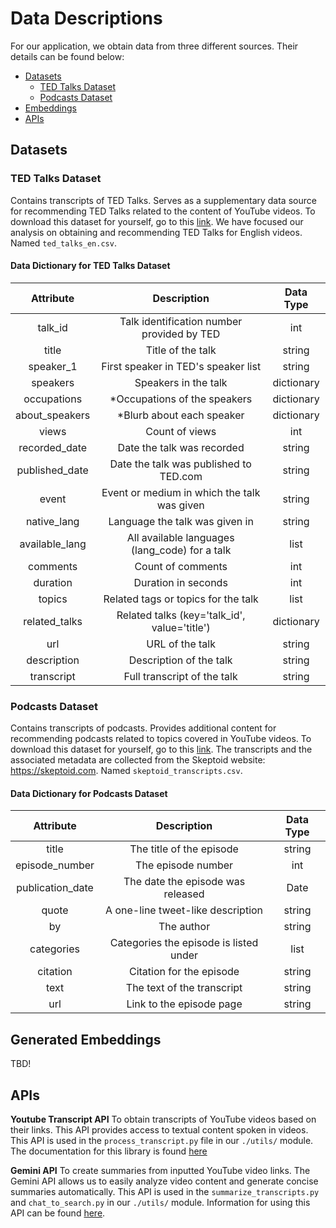 # Data Descriptions
For our application, we obtain data from three different sources. Their details can be found below:
- [Datasets](##Datasets)
  - [TED Talks Dataset](###TEDTalksDataset)
  - [Podcasts Dataset](##PodcastsDataset)
- [Embeddings](##GeneratedEmbeddings)
- [APIs](##APIs)

## Datasets
### TED Talks Dataset
Contains transcripts of TED Talks. Serves as a supplementary data source for recommending TED Talks related to the content of YouTube videos. To download this dataset for yourself, go to this [link](https://www.kaggle.com/datasets/miguelcorraljr/ted-ultimate-dataset). We have focused our analysis on obtaining and recommending TED Talks for English videos. Named `ted_talks_en.csv`. 

#### Data Dictionary for TED Talks Dataset
|    Attribute   |                   Description                  |  Data Type |
|:--------------:|:----------------------------------------------:|:----------:|
| talk_id        | Talk identification number provided by TED     | int        |
| title          | Title of the talk                              | string     |
| speaker_1      | First speaker in TED's speaker list            | string     |
| speakers       | Speakers in the talk                           | dictionary |
| occupations    | *Occupations of the speakers                   | dictionary |
| about_speakers | *Blurb about each speaker                      | dictionary |
| views          | Count of views                                 | int        |
| recorded_date  | Date the talk was recorded                     | string     |
| published_date | Date the talk was published to TED.com         | string     |
| event          | Event or medium in which the talk was given    | string     |
| native_lang    | Language the talk was given in                 | string     |
| available_lang | All available languages (lang_code) for a talk | list       |
| comments       | Count of comments                              | int        |
| duration       | Duration in seconds                            | int        |
| topics         | Related tags or topics for the talk            | list       |
| related_talks  | Related talks (key='talk_id', value='title')   | dictionary |
| url            | URL of the talk                                | string     |
| description    | Description of the talk                        | string     |
| transcript     | Full transcript of the talk                    | string     |

### Podcasts Dataset
Contains transcripts of podcasts. Provides additional content for recommending podcasts related to topics covered in YouTube videos. To download this dataset for yourself, go to this [link](https://www.kaggle.com/datasets/sentinel3734/skeptoid-podcast-transcripts). The transcripts and the associated metadata are collected from the Skeptoid website: https://skeptoid.com. Named `skeptoid_transcripts.csv`.

#### Data Dictionary for Podcasts Dataset
| Attribute        | Description                            | Data Type |
|:----------------:|:--------------------------------------:|:---------:|
| title            | The title of the episode               | string    |
| episode_number   | The episode number                     | int       |
| publication_date | The date the episode was released      | Date      |
| quote            | A one-line tweet-like description      | string    |
| by               | The author                             | string    |
| categories       | Categories the episode is listed under | list      |
| citation         | Citation for the episode               | string    |
| text             | The text of the transcript             | string    |
| url              | Link to the episode page               | string    |

## Generated Embeddings
TBD!

## APIs
**Youtube Transcript API**
To obtain transcripts of YouTube videos based on their links. This API provides access to textual content spoken in videos. This API is used in the `process_transcript.py` file in our `./utils/` module. The documentation for this library is found [here](https://pypi.org/project/youtube-transcript-api/)

**Gemini API**
To create summaries from inputted YouTube video links. The Gemini API allows us to easily analyze video content and generate concise summaries automatically. This API is used in the `summarize_transcripts.py` and `chat_to_search.py` in our `./utils/` module. Information for using this API can be found [here](https://ai.google.dev/). 



